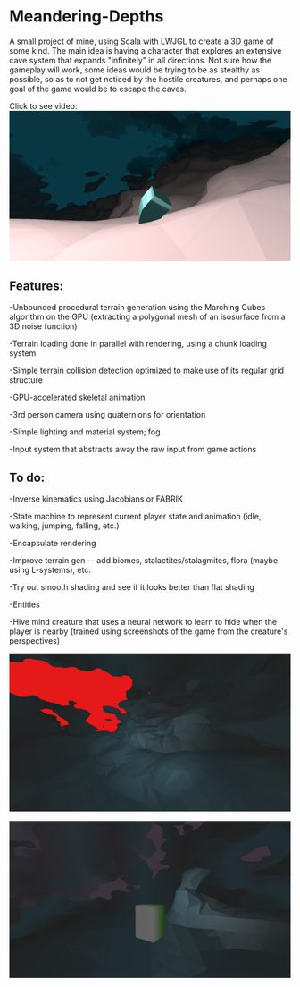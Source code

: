 # Meandering-Depths

A small project of mine, using Scala with LWJGL to create a 3D game of some kind. The main idea is having a character that explores an extensive cave system that expands "infinitely" in all directions. Not sure how the gameplay will work, some ideas would be trying to be as stealthy as possible, so as to not get noticed by the hostile creatures, and perhaps one goal of the game would be to escape the caves.

Click to see video:
[![Screenshot3](/src/main/resources/images/md3.png "Screenshot3")](https://www.youtube.com/watch?v=mQZDJdRH0ZQ)

Features:
-
-Unbounded procedural terrain generation using the Marching Cubes algorithm on the GPU (extracting a polygonal mesh of an isosurface from a 3D noise function)

-Terrain loading done in parallel with rendering, using a chunk loading system

-Simple terrain collision detection optimized to make use of its regular grid structure 

-GPU-accelerated skeletal animation

-3rd person camera using quaternions for orientation

-Simple lighting and material system; fog

-Input system that abstracts away the raw input from game actions


To do:
-
-Inverse kinematics using Jacobians or FABRIK

-State machine to represent current player state and animation (idle, walking, jumping, falling, etc.)

-Encapsulate rendering

-Improve terrain gen --  add biomes, stalactites/stalagmites, flora (maybe using L-systems), etc.

-Try out smooth shading and see if it looks better than flat shading 

-Entities 

-Hive mind creature that uses a neural network to learn to hide when the player is nearby (trained using screenshots of the game from the creature's perspectives)

![Screenshot](/src/main/resources/images/md1.png "Screenshot")

![Screenshot2](/src/main/resources/images/md2.png "Screenshot2")
